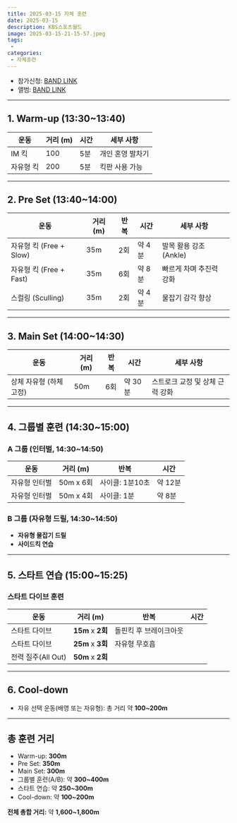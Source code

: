 ```yaml
---
title: 2025-03-15 자체 훈련
date: 2025-03-15
description: KBS스포츠월드
image: 2025-03-15-21-15-57.jpeg
tags:
 - 
categories:
 - 자체훈련
---
```



- 참가신청: [BAND LINK](https://band.us/band/93484357/schedule/4%2F93484357%2F615934027%2F19700101)
- 앨범: [BAND LINK](https://band.us/band/93484357/album/85426770)

---

## **1. Warm-up (13:30~13:40)**  
| 운동 | 거리 (m) | 시간 | 세부 사항 |
|------|----------|------|-----------|
| IM 킥 | 100 | 5분 | 개인 혼영 발차기 |
| 자유형 킥 | 200 | 5분 | 킥판 사용 가능 |

---

## **2. Pre Set (13:40~14:00)**  
| 운동 | 거리 (m) | 반복 | 시간 | 세부 사항 |
|------|----------|------|------|-----------|
| 자유형 킥 (Free + Slow) | 35m | 2회 | 약 4분 | 발목 활용 강조 (Ankle) |
| 자유형 킥 (Free + Fast) | 35m | 6회 | 약 8분 | 빠르게 차며 추진력 강화 |
| 스컬링 (Sculling) | 35m | 2회 | 약 4분 | 물잡기 감각 향상 |

---

## **3. Main Set (14:00~14:30)**  
| 운동 | 거리 (m) | 반복 | 시간 | 세부 사항 |
|------|----------|------|------|-----------|
| 상체 자유형 (하체 고정) | 50m | 6회 | 약 30분 | 스트로크 교정 및 상체 근력 강화 |

---

## **4. 그룹별 훈련 (14:30~15:00)**  

### **A 그룹 (인터벌, 14:30~14:50)**  
| 운동                | 거리 (m)   | 반복        | 시간       |
|---------------------|------------|-------------|------------|
| 자유형 인터벌       | 50m x 6회  | 사이클: 1분10초 | 약 12분    |
| 자유형 인터벌       | 50m x 4회  | 사이클: 1분    | 약 8분     |

### **B 그룹 (자유형 드릴, 14:30~14:50)**  
- **자유형 물잡기 드릴**  
- **사이드킥 연습**  

---

## **5. 스타트 연습 (15:00~15:25)**  

### 스타트 다이브 훈련
| 운동                | 거리 (m)   | 반복        | 시간       |
|---------------------|------------|-------------|------------|
| 스타트 다이브       | **15m**    x **2회**     | 돌핀킥 후 브레이크아웃 |
| 스타트 다이브       | **25m**    x **3회**     | 자유형 무호흡         |
| 전력 질주(All Out)  | **50m**    x **2회**     |

---

## **6. Cool-down**
- 자유 선택 운동(배영 또는 자유형): 총 거리 약 **100~200m**

---

## 총 훈련 거리
- Warm-up: **300m**
- Pre Set: **350m**
- Main Set: **300m**
- 그룹별 훈련(A/B): 약 **300~400m**
- 스타트 연습: 약 **250~300m**
- Cool-down: 약 **100~200m**

**전체 총합 거리:** 약 **1,600~1,800m**

